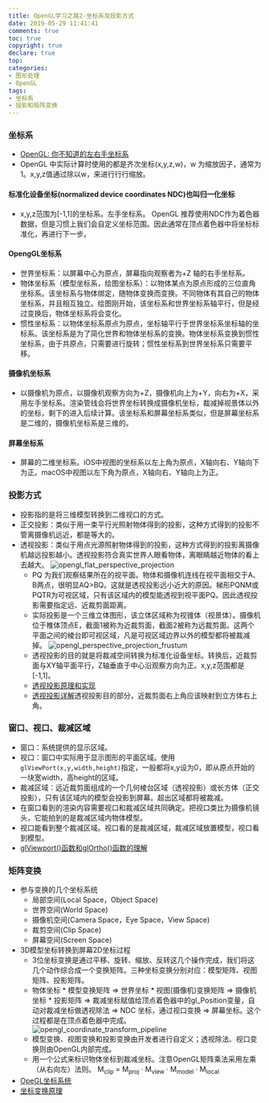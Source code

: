 ```yaml
---
title: OpenGL学习之路2-坐标系及投影方式
date: 2019-05-29 11:41:41
comments: true
toc: true
copyright: true
declare: true
top:
categories:
- 图形处理
- OpenGL
tags:
- 坐标系
- 投影和矩阵变换
---
```



### 坐标系
* [OpenGL: 你不知道的左右手坐标系](https://www.cnblogs.com/h2zZhou/p/5148487.html)
* OpenGL 中实际计算时使用的都是齐次坐标(x,y,z,w)，w 为缩放因子，通常为1。x,y,z值通过除以w，来进⾏行行缩放。
<!--more-->

#### 标准化设备坐标(normalized device coordinates NDC)也叫归一化坐标
* x,y,z范围为[-1,1]的坐标系。左手坐标系。 OpenGL 推荐使用NDC作为着色器数据，但是习惯上我们会自定义坐标范围。因此通常在顶点着色器中将坐标标准化，再进行下一步。

#### OpengGL坐标系
* 世界坐标系：以屏幕中心为原点，屏幕指向观察者为+Z 轴的右手坐标系。
* 物体坐标系（模型坐标系，绘图坐标系）：以物体某点为原点形成的三位直角坐标系。该坐标系与物体绑定，随物体变换而变换。不同物体有其自己的物体坐标系，并且相互独立。绘图刚开始，该坐标系和世界坐标系轴平行，但是经过变换后，物体坐标系将会变化。
* 惯性坐标系：以物体坐标系原点为原点，坐标轴平行于世界坐标系坐标轴的坐标系。该坐标系是为了简化世界和物体坐标系的变换。物体坐标系变换到惯性坐标系，由于共原点，只需要进行旋转；惯性坐标系到世界坐标系只需要平移。

#### 摄像机坐标系
* 以摄像机为原点，以摄像机观察方向为+Z，摄像机向上为+Y，向右为+X，采用左手坐标系。渲染管线会将世界坐标转换成摄像机坐标，裁减掉视景体以外的坐标，剩下的进入后续计算。该坐标系和屏幕坐标系类似，但是屏幕坐标系是二维的，摄像机坐标系是三维的。

#### 屏幕坐标系
* 屏幕的二维坐标系。iOS中视图的坐标系以左上角为原点，X轴向右、Y轴向下为正。macOS中视图以左下角为原点，X轴向右、Y轴向上为正。

### 投影方式
* 投影指的是将三维模型转换到二维视口的方式。
* 正交投影：类似于用一束平行光照射物体得到的投影，这种方式得到的投影不管离摄像机远近，都是等大的。
* 透视投影：类似于用点光源照射物体得到的投影，这种方式得到的投影离摄像机越远投影越小。透视投影符合真实世界人眼看物体，离眼睛越近物体的看上去越大。
    ![opengl_flat_perspective_projection](https://i.loli.net/2019/05/29/5cedff4b3803135022.jpg)
    * PQ 为我们观察结果所在的视平面。物体和摄像机连线在视平面相交于A、B两点，很明显AQ>BQ。这就是透视投影远小近大的原因。梯形PQNM或PQTR为可视区域，只有该区域内的模型能透视到视平面PQ。因此透视投影需要指定远、近裁剪面距离。
    * 实际投影是一个三维立体图形，该立体区域称为视锥体（视景体）。摄像机位于椎体顶点E，截面1被称为近裁剪面，截面2被称为远裁剪面。这两个平面之间的棱台即可视区域，凡是可视区域边界以外的模型都将被裁减掉。
        ![opengl_perspective_projection_frustum](https://i.loli.net/2019/05/29/5cedff4ae91f698906.jpg)
    * 透视投影的目的就是将裁减空间转换为标准化设备坐标。转换后，近裁剪面与XY轴平面平行，Z轴垂直于中心沿观察方向为正。x,y,z范围都是[-1,1]。
    * [透视投影原理和实现](https://blog.csdn.net/wong_judy/article/details/6283019)
    * [透视投影详解](https://www.cnblogs.com/graphics/archive/2012/07/25/2582119.html )透视投影目的部分，近裁剪面右上角应该映射到立方体右上角。

### 窗口、视口、裁减区域
* 窗口：系统提供的显示区域。
* 视口：窗口中实际用于显示图形的平面区域。使用`glViewPort(x,y,width,height)`指定，一般都将x,y设为0，即从原点开始的一块宽width，高height的区域。
* 裁减区域：远近裁剪面组成的一个几何棱台区域（透视投影）或长方体（正交投影），只有该区域内的模型会投影到屏幕。超出区域都将被裁减。
* 在窗口看到的渲染内容需要视口和裁减区域共同确定。把视口类比为摄像机镜头，它能拍到的是裁减区域内物体模型。
* 视口能看到整个裁减区域。视口看的是裁减区域，裁减区域放置模型，视口看到模型。
* [glViewport()函数和glOrtho()函数的理解](https://blog.csdn.net/ivan_ljf/article/details/8726672)

### 矩阵变换
* 参与变换的几个坐标系统
    * 局部空间(Local Space，Object Space)
    * 世界空间(World Space)
    * 摄像机空间(Camera Space，Eye Space，View Space)
    * 裁剪空间(Clip Space)
    * 屏幕空间(Screen Space)
* 3D模型坐标转换到屏幕2D坐标过程
    * 3位坐标变换是通过平移、旋转、缩放、反转这几个操作完成，我们将这几个动作综合成一个变换矩阵。三种坐标变换分别对应：模型矩阵、视图矩阵、投影矩阵。
    * 物体坐标 \* 模型变换矩阵 => 世界坐标 \* 视图(摄像机)变换矩阵 => 摄像机坐标 \* 投影矩阵 => 裁减坐标赋值给顶点着色器中的gl_Position变量，自动对裁减坐标做透视除法 => NDC 坐标，通过视口变换 => 屏幕坐标。这个过程都是在顶点着色器中完成。
        ![opengl_coordinate_transform_pipeline](https://i.loli.net/2019/05/29/5cedff4b1ff6461910.png)
    * 模型变换、视图变换和投影变换由开发者进行自定义；透视除法、视口变换则由OpenGL内部完成。
    * 用一个公式来标识物体坐标到裁减坐标。注意OpenGL矩阵乘法采用左乘（从右向左）法则。
        M<sub>clip</sub> = M<sub>proj</sub> · M<sub>view</sub> · M<sub>model</sub> · M<sub>local</sub>
* [OpeGL坐标系统](https://blog.csdn.net/LeonShaw_zh/article/details/84552418)
* [坐标变换原理](https://www.cnblogs.com/liangliangh/p/4089582.html) 
